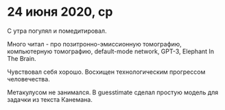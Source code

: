 # 24 июня 2020, ср
С утра погулял и помедитировал.

Много читал - про позитронно-эмиссионную томографию, компьютерную томографию, default-mode network, GPT-3, Elephant In The Brain.

Чувствовал себя хорошо. Восхищен технологическим прогрессом человечества.

Метакулусом не занимался. В guesstimate сделал простую модель для задачки из текста Канемана.